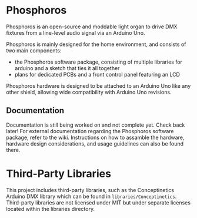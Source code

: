 # Phosphoros
Phosphoros is an open-source and moddable light organ to drive DMX fixtures from a line-level audio signal via an Arduino Uno.

Phosphoros is mainly designed for the home environment, and consists of two main components:
- the Phosphoros software package, consisting of multiple libraries for arduino and a sketch that ties it all together
- plans for dedicated PCBs and a front control panel featuring an LCD

Phosphoros hardware is designed to be attached to an Arduino Uno like any other shield, allowing wide compatibility with Arduino Uno revisions.

## Documentation
Documentation is still being worked on and not complete yet. Check back later!
For external documentation regarding the Phosphoros software package, refer to the wiki. Instructions on how to assamble the hardware, hardware design considerations, and usage guidelines can also be found there.

# Third-Party Libraries
This project includes third-party libraries, such as the Conceptinetics Arduino DMX library which can be found in `libraries/Conceptinetics`. Third-party libraries are not licensed under MIT but under separate licenses located within the libraries directory.
